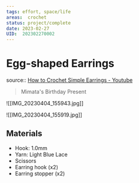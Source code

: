 ```yaml
---
tags: effort, space/life
areas:  crochet
status: project/complete 
date: 2023-02-27
UID:  202302270002
---
```


# Egg-shaped Earrings

source:: [How to Crochet Simple Earrings - Youtube](https://youtu.be/CzhnZk1xlag)

> Mimata's Birthday Present 

![[IMG_20230404_155943.jpg]]

![[IMG_20230404_155919.jpg]]

## Materials
- Hook: 1.0mm
- Yarn: Light Blue Lace
- Scissors
- Earring hook (x2)
- Earring stopper (x2)